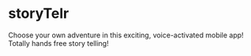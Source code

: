 # storyTelr
Choose your own adventure in this exciting, voice-activated mobile app! Totally hands free story telling!
